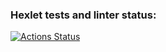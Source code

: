 ### Hexlet tests and linter status:
[![Actions Status](https://github.com/Azeend/java-project-72/workflows/hexlet-check/badge.svg)](https://github.com/Azeend/java-project-72/actions)